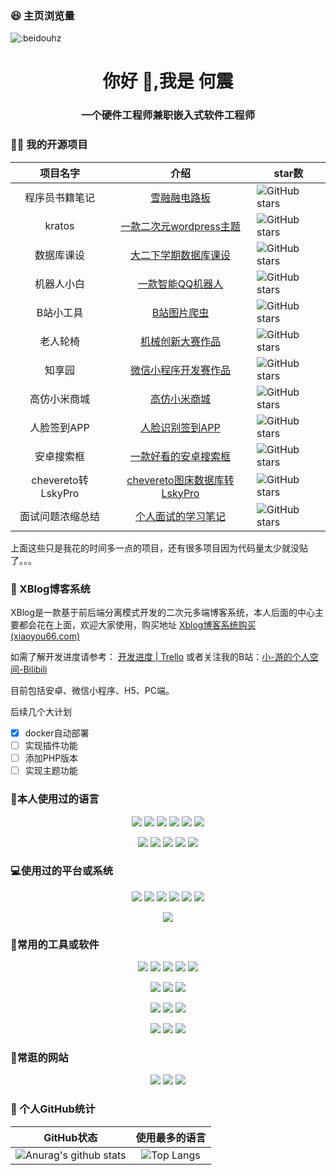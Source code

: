 ### 😆 主页浏览量

![:beidouhz](https://count.getloli.com/get/@:beidouhz?theme=gelbooru-h)

<h1 align="center">你好 👋,我是 何震</h1>
<h3 align="center">一个硬件工程师兼职嵌入式软件工程师</h3>


### 👨‍💻 我的开源项目

|  项目名字 | 介绍 | star数                                                       |
|  :----:  | :----:  |  ------  |
| 程序员书籍笔记 | [雪融融电路板](https://github.com/beidouhz/xuerongrong) | <img src="https://img.shields.io/github/stars/beidouhz/xuerongrong?logo=ReverbNation&logoColor=rgba(255,255,255,.6)" alt="GitHub stars"> |
| kratos | [一款二次元wordpress主题](https://github.com/xiaoyou66/kratos) | <img src="https://img.shields.io/github/stars/xiaoyou66/kratos?logo=ReverbNation&logoColor=rgba(255,255,255,.6)" alt="GitHub stars"> |
| 数据库课设 | [ 大二下学期数据库课设 ](https://github.com/xiaoyou-project/DatabaseKeshe) | <img src="https://img.shields.io/github/stars/xiaoyou-project/DatabaseKeshe?logo=ReverbNation&logoColor=rgba(255,255,255,.6)" alt="GitHub stars"> |
| 机器人小白 | [一款智能QQ机器人](https://github.com/xiaoyou66/QQrobot) | <img src="https://img.shields.io/github/stars/xiaoyou66/QQrobot?logo=ReverbNation&logoColor=rgba(255,255,255,.6)" alt="GitHub stars"> |
| B站小工具 | [B站图片爬虫](https://github.com/xiaoyou66/bilibiliimgtool) | <img src="https://img.shields.io/github/stars/xiaoyou66/bilibiliimgtool?logo=ReverbNation&logoColor=rgba(255,255,255,.6)" alt="GitHub stars"> |
| 老人轮椅 | [机械创新大赛作品](https://github.com/xiaoyou66/oldpeolplewwheelchair) | <img src="https://img.shields.io/github/stars/xiaoyou66/oldpeolplewwheelchair?logo=ReverbNation&logoColor=rgba(255,255,255,.6)" alt="GitHub stars"> |
| 知享园 | [微信小程序开发赛作品](https://github.com/xiaoyou-project/wechat_college_back) | <img src="https://img.shields.io/github/stars/xiaoyou-project/wechat_college_back?logo=ReverbNation&logoColor=rgba(255,255,255,.6)" alt="GitHub stars"> |
| 高仿小米商城 | [高仿小米商城](https://github.com/xiaoyou-project/javaweb-xshop-back) | <img src="https://img.shields.io/github/stars/xiaoyou-project/javaweb-xshop-back?logo=ReverbNation&logoColor=rgba(255,255,255,.6)" alt="GitHub stars"> |
| 人脸签到APP | [人脸识别签到APP](https://github.com/xiaoyou-project/android-course-design) | <img src="https://img.shields.io/github/stars/xiaoyou-project/android-course-design?logo=ReverbNation&logoColor=rgba(255,255,255,.6)" alt="GitHub stars"> |
| 安卓搜索框 | [一款好看的安卓搜索框](https://github.com/xiaoyou-xblog/SearchDialog) | <img src="https://img.shields.io/github/stars/xiaoyou-xblog/SearchDialog?logo=ReverbNation&logoColor=rgba(255,255,255,.6)" alt="GitHub stars"> |
| chevereto转LskyPro | [chevereto图床数据库转LskyPro](https://github.com/xiaoyou-xblog/chevereto2LskyPro) | <img src="https://img.shields.io/github/stars/xiaoyou-xblog/chevereto2LskyPro?logo=ReverbNation&logoColor=rgba(255,255,255,.6)" alt="GitHub stars"> |
| 面试问题浓缩总结 | [个人面试的学习笔记](https://github.com/xiaoyou66/interview) | <img src="https://img.shields.io/github/stars/xiaoyou66/interview?logo=ReverbNation&logoColor=rgba(255,255,255,.6)" alt="GitHub stars"> |

上面这些只是我花的时间多一点的项目，还有很多项目因为代码量太少就没贴了。。。

### 🍨 XBlog博客系统

XBlog是一款基于前后端分离模式开发的二次元多端博客系统，本人后面的中心主要都会花在上面，欢迎大家使用，购买地址 [Xblog博客系统购买 (xiaoyou66.com)](https://xblog.xiaoyou66.com/)

如需了解开发进度请参考： [开发进度 | Trello](https://trello.com/b/RDmY88Ld/开发进度)  或者关注我的B站：[小-游的个人空间-Bilibili](https://space.bilibili.com/343147393)

目前包括安卓、微信小程序、H5、PC端。

后续几个大计划

- [x] docker自动部署
- [ ] 实现插件功能
- [ ] 添加PHP版本
- [ ] 实现主题功能

### 🧐本人使用过的语言

<p align="center">
	<img src="https://img.shields.io/badge/C-1.14-00acd7?logo=C&logoColor=00acd7"/>
	<img src="https://img.shields.io/badge/C++-8-e0161a?logo=Java&logoColor=e0161a"/>
	<img src="https://img.shields.io/badge/JavaScript-es6-efd81d?logo=JavaScript&logoColor=efd81d"/>
    <img src="https://img.shields.io/badge/Kotlin-1.14-eb7e21?logo=Kotlin&logoColor=eb7e21"/>
	<img src="https://img.shields.io/badge/Python-3.7-326c9c?logo=Python&logoColor=326c9c"/>
	<img src="https://img.shields.io/badge/PHP-7.2-777bb3?logo=PHP&logoColor=777bb3"/>
</p>
<p align="center">
	<img src="https://img.shields.io/badge/C/C++-11-659ad2?logo=C%2B%2B&logoColor=659ad2"/>
	<img src="https://img.shields.io/badge/C%23-4.0-2c006c?logo=c%20Sharp&logoColor=2c006c"/>
	<img src="https://img.shields.io/badge/Lua-5.0-000080?logo=Lua&logoColor=000080"/>
    <img src="https://img.shields.io/badge/Ruby-3.0-f70f19?logo=Ruby&logoColor=f70f19"/>
    <img src="https://img.shields.io/badge/Shell-1.0-3e484a?logo=GNU%20Bash&logoColor=ffffff"/>
</p>

### 💻使用过的平台或系统

<p align="center">
<img src="https://img.shields.io/badge/Android--0?style=social&logo=Android&logoColor=3DDC84"/>
<img src="https://img.shields.io/badge/Windows10--0?style=social&logo=Windows&logoColor=0078D6"/>
<img src="https://img.shields.io/badge/Centos7--0?style=social&logo=Centos&logoColor=262577"/>
<img src="https://img.shields.io/badge/Ubuntu--0?style=social&logo=Ubuntu&logoColor=E95420"/>
<img src="https://img.shields.io/badge/Kali--0?style=social&logo=Kali%20Linux&logoColor=E95420"/>
<img src="https://img.shields.io/badge/Raspberry Pi--0?style=social&logo=Raspberry%20Pi&logoColor=A22846"/>
</p>
<p align="center">
<img src="https://img.shields.io/badge/Arduino--0?style=social&logo=Arduino&logoColor=00979D"/>
</p>

### 🔧常用的工具或软件

<p align="center">
<img src="https://img.shields.io/badge/Androidstudio-安卓开发-3DDC84?style=flat-square&logo=Android%20Studio&labelColor=ffffff&logoColor=3DDC84"/>
<img src="https://img.shields.io/badge/IDEA-Java开发-fd6430?style=flat-square&logo=IntelliJ%20IDEA&labelColor=ffffff&logoColor=000000"/>
<img src="https://img.shields.io/badge/WebStorm-vue开发-07c3f2?style=flat-square&logo=WebStorm&labelColor=ffffff&logoColor=000000"/>
<img src="https://img.shields.io/badge/PyCharm-Python开发-21d789?style=flat-square&logo=PyCharm&labelColor=ffffff&logoColor=000000"/>
<img src="https://img.shields.io/badge/PhpStorm-PHP开发-21d789?style=flat-square&logo=PhpStorm&labelColor=ffffff&logoColor=000000"/>
</p>
<p align="center">
<img src="https://img.shields.io/badge/VsCode-软件开发-007ACC?style=flat-square&logo=Visual%20Studio%20Code&labelColor=ffffff&logoColor=007ACC"/>
<img src="https://img.shields.io/badge/MySQL-结构型数据库-4479A1?style=flat-square&logo=MySQL&labelColor=ffffff&logoColor=4479A1"/>
<img src="https://img.shields.io/badge/MongoDB-文档型数据库-47A248?style=flat-square&logo=MongoDB&labelColor=ffffff&logoColor=47A248"/>
</p>

<p align="center">
<img src="https://img.shields.io/badge/Chrome-浏览器-4285F4?style=flat-square&logo=Google%20Chrome&labelColor=ffffff&logoColor=4285F4"/>
<img src="https://img.shields.io/badge/Edge-浏览器-0078D7?style=flat-square&logo=Microsoft%20Edge&labelColor=ffffff&logoColor=0078D7"/>
<img src="https://img.shields.io/badge/Steam-悠闲娱乐-000000?style=flat-square&logo=Steam&labelColor=ffffff&logoColor=000000"/>
</p>

<p align="center">
<img src="https://img.shields.io/badge/Premiere-视频剪辑-9999FF?style=flat-square&logo=Adobe%20Premiere%20Pro&labelColor=ffffff&logoColor=9999FF"/>
<img src="https://img.shields.io/badge/Photoshop-P图工具-31A8FF?style=flat-square&logo=Adobe%20Photoshop&labelColor=ffffff&logoColor=31A8FF"/>
<img src="https://img.shields.io/badge/AE-后期制作-9999FF?style=flat-square&logo=Adobe%20After%20Effects&labelColor=ffffff&logoColor=9999FF"/>
</p>


###  🔗常逛的网站

<p align="center">
<a target="_blank" url="https://www.bilibili.com/"><img src="https://img.shields.io/badge/Bilibili-宅男快乐网-00A1D6?style=for-the-badge&logo=Bilibili&labelColor=ffffff"/></a>
<a target="_blank" url="https://github.com/"><img src="https://img.shields.io/badge/GitHub-程序员交友平台-181717?style=for-the-badge&logo=GitHub&logoColor=181717&labelColor=ffffff"/></a>
<a target="_blank" url="https://www.zhihu.com/"><img src="https://img.shields.io/badge/知乎-大型装逼社区-0084FF?style=for-the-badge&logo=ZhiHu&logoColor=0084FF&labelColor=ffffff"/></a>
</p>

### 🥳 个人GitHub统计

|                          GitHub状态                          |                        使用最多的语言                        |
| :----------------------------------------------------------: | :----------------------------------------------------------: |
| ![Anurag's github stats](https://github-readme-stats.vercel.app/api?username=xiaoyou66&show_icons=true&theme=synthwave) | ![Top Langs](https://github-readme-stats.vercel.app/api/top-langs/?username=xiaoyou66&&hide=tsql) |

